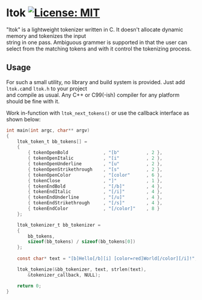 # ltok [![License: MIT](https://img.shields.io/badge/License-MIT-brightgreen.svg)](https://opensource.org/licenses/MIT)


"ltok" is a lightweight tokenizer written in C. It doesn't allocate dynamic memory and tokenizes the input<br>
string in one pass. Ambiguous grammer is supported in that the user can select from the matching tokens and with it control the tokenizing process.


## Usage
For such a small utility, no library and build system is provided.
Just add `ltok.c`and `ltok.h` to your project<br>
and compile as usual. Any C++ or C99(-ish) compiler for any platform should be fine with it.

Work in-function with `ltok_next_tokens()` or use the callback interface as shown below:
```C
int main(int argc, char** argv)
{
    ltok_token_t bb_tokens[] =
    {
        { tokenOpenBold             , "[b"          , 2 },
        { tokenOpenItalic           , "[i"          , 2 },
        { tokenOpenUnderline        , "[u"          , 2 },
        { tokenOpenStrikethrough    , "[s"          , 2 },
        { tokenOpenColor            , "[color"      , 6 },
        { tokenClose                , "]"           , 1 },
        { tokenEndBold              , "[/b]"        , 4 },
        { tokenEndItalic            , "[/i]"        , 4 },
        { tokenEndUnderline         , "[/u]"        , 4 },
        { tokenEndStrikethrough     , "[/s]"        , 4 },
        { tokenEndColor             , "[/color]"    , 8 }
    };

    ltok_tokenizer_t bb_tokenizer =
    {
        bb_tokens,
        sizeof(bb_tokens) / sizeof(bb_tokens[0])
    };
    
    const char* text = "[b]Hello[/b][i] [color=red]World[/color][/i]!";

    ltok_tokenize(&bb_tokenizer, text, strlen(text), 
        &tokenizer_callback, NULL);

    return 0;
}
```